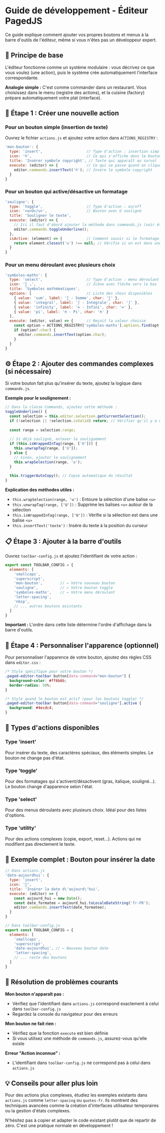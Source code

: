 # Guide de développement - Éditeur PagedJS

Ce guide explique comment ajouter vos propres boutons et menus à la barre d'outils de l'éditeur, même si vous n'êtes pas un développeur expert.

## 🎯 Principe de base

L'éditeur fonctionne comme un système modulaire : vous décrivez ce que vous voulez (une action), puis le système crée automatiquement l'interface correspondante.

**Analogie simple :** C'est comme commander dans un restaurant. Vous choisissez dans le menu (registre des actions), et la cuisine (factory) prépare automatiquement votre plat (interface).

## 📝 Étape 1 : Créer une nouvelle action

### Pour un bouton simple (insertion de texte)

Ouvrez le fichier `actions.js` et ajoutez votre action dans `ACTIONS_REGISTRY` :

```javascript
'mon-bouton': {
  type: 'insert',                    // Type d'action : insertion simple
  icon: '©',                         // Ce qui s'affiche dans le bouton
  title: 'Insérer symbole copyright', // Texte qui apparaît au survol
  execute: (editor) => {             // Ce qui se passe quand on clique
    editor.commands.insertText('©'); // Insère le symbole copyright
  }
}
```

### Pour un bouton qui active/désactive un formatage

```javascript
'souligne': {
  type: 'toggle',                    // Type d'action : on/off
  icon: '<u>U</u>',                  // Bouton avec U souligné
  title: 'Souligner le texte',
  execute: (editor) => {
    // Ici il faut d'abord ajouter la méthode dans commands.js (voir étape 2)
    editor.commands.toggleUnderline();
  },
  isActive: (element) => {           // Comment savoir si le formatage est actif
    return element.closest('u') !== null; // Vérifie si on est dans une balise <u>
  }
}
```

### Pour un menu déroulant avec plusieurs choix

```javascript
'symboles-maths': {
  type: 'select',                    // Type d'action : menu déroulant
  icon: '∑ ⌄',                       // Icône avec flèche vers le bas
  title: 'Symboles mathématiques',
  options: [                         // Liste des choix disponibles
    { value: 'sum', label: '∑ - Somme', char: '∑' },
    { value: 'integral', label: '∫ - Intégrale', char: '∫' },
    { value: 'infinity', label: '∞ - Infini', char: '∞' },
    { value: 'pi', label: 'π - Pi', char: 'π' }
  ],
  execute: (editor, value) => {      // Reçoit la valeur choisie
    const option = ACTIONS_REGISTRY['symboles-maths'].options.find(opt => opt.value === value);
    if (option?.char) {
      editor.commands.insertText(option.char);
    }
  }
}
```

## ⚙️ Étape 2 : Ajouter des commandes complexes (si nécessaire)

Si votre bouton fait plus qu'insérer du texte, ajoutez la logique dans `commands.js`.

**Exemple pour le soulignement :**

```javascript
// Dans la classe Commands, ajoutez cette méthode :
toggleUnderline() {
  const selection = this.editor.selection.getCurrentSelection();
  if (!selection || !selection.isValid) return; // Vérifier qu'il y a une sélection
  
  const range = selection.range;
  
  // Si déjà souligné, enlever le soulignement
  if (this.isWrappedInTag(range, ['U'])) {
    this.unwrapTag(range, ['U']);
  } else {
    // Sinon, ajouter le soulignement
    this.wrapSelection(range, 'u');
  }
  
  this.triggerAutoCopy(); // Copie automatique du résultat
}
```

**Explication des méthodes utiles :**

- `this.wrapSelection(range, 'u')` : Entoure la sélection d'une balise `<u>`
- `this.unwrapTag(range, ['U'])` : Supprime les balises `<u>` autour de la sélection
- `this.isWrappedInTag(range, ['U'])` : Vérifie si la sélection est dans une balise `<u>`
- `this.insertText('texte')` : Insère du texte à la position du curseur

## 📋 Étape 3 : Ajouter à la barre d'outils

Ouvrez `toolbar-config.js` et ajoutez l'identifiant de votre action :

```javascript
export const TOOLBAR_CONFIG = {
  elements: [
    'smallcaps',
    'superscript', 
    'mon-bouton',        // ← Votre nouveau bouton
    'souligne',          // ← Votre bouton toggle
    'symboles-maths',    // ← Votre menu déroulant
    'letter-spacing',
    'nbsp',
    // ... autres boutons existants
  ]
}
```

**Important :** L'ordre dans cette liste détermine l'ordre d'affichage dans la barre d'outils.

## 🎨 Étape 4 : Personnaliser l'apparence (optionnel)

Pour personnaliser l'apparence de votre bouton, ajoutez des règles CSS dans `editor.css` :

```css
/* Style spécifique pour votre bouton */
.paged-editor-toolbar button[data-command="mon-bouton"] {
  background-color: #ff6b6b;
  border-radius: 50%;
}

/* Style quand le bouton est actif (pour les boutons toggle) */
.paged-editor-toolbar button[data-command="souligne"].active {
  background: #4ecdc4;
}
```

## 🔧 Types d'actions disponibles

### Type 'insert'
Pour insérer du texte, des caractères spéciaux, des éléments simples. Le bouton ne change pas d'état.

### Type 'toggle'
Pour des formatages qui s'activent/désactivent (gras, italique, souligné...). Le bouton change d'apparence selon l'état.

### Type 'select'
Pour des menus déroulants avec plusieurs choix. Idéal pour des listes d'options.

### Type 'utility'
Pour des actions complexes (copie, export, reset...). Actions qui ne modifient pas directement le texte.

## 🚀 Exemple complet : Bouton pour insérer la date

```javascript
// Dans actions.js
'date-aujourdhui': {
  type: 'insert',
  icon: '📅',
  title: 'Insérer la date d\'aujourd\'hui',
  execute: (editor) => {
    const aujourd_hui = new Date();
    const date_formatee = aujourd_hui.toLocaleDateString('fr-FR');
    editor.commands.insertText(date_formatee);
  }
}
```

```javascript
// Dans toolbar-config.js
export const TOOLBAR_CONFIG = {
  elements: [
    'smallcaps',
    'superscript',
    'date-aujourdhui', // ← Nouveau bouton date
    'letter-spacing',
    // ... reste des boutons
  ]
}
```

## 🐛 Résolution de problèmes courants

**Mon bouton n'apparaît pas :**
- Vérifiez que l'identifiant dans `actions.js` correspond exactement à celui dans `toolbar-config.js`
- Regardez la console du navigateur pour des erreurs

**Mon bouton ne fait rien :**
- Vérifiez que la fonction `execute` est bien définie
- Si vous utilisez une méthode de `commands.js`, assurez-vous qu'elle existe

**Erreur "Action inconnue" :**
- L'identifiant dans `toolbar-config.js` ne correspond pas à celui dans `actions.js`

## 💡 Conseils pour aller plus loin

Pour des actions plus complexes, étudiez les exemples existants dans `actions.js` comme `letter-spacing` ou `quotes-fr`. Ils montrent des techniques avancées comme la création d'interfaces utilisateur temporaires ou la gestion d'états complexes.

N'hésitez pas à copier et adapter le code existant plutôt que de repartir de zéro. C'est une pratique normale en développement !